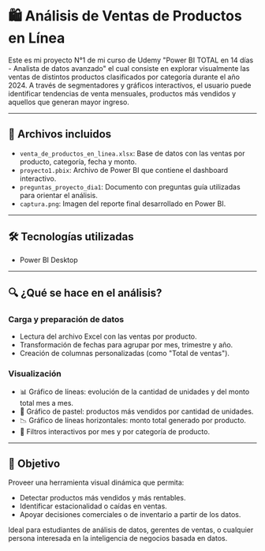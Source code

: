 # 🛍️ Análisis de Ventas de Productos en Línea

Este es mi proyecto N°1 de mi curso de Udemy "Power BI TOTAL en 14 días - Analista de datos avanzado" el cual consiste en explorar visualmente las ventas de distintos productos clasificados por categoría durante el año 2024. A través de segmentadores y gráficos interactivos, el usuario puede identificar tendencias de venta mensuales, productos más vendidos y aquellos que generan mayor ingreso.

---

## 📁 Archivos incluidos

- `venta_de_productos_en_linea.xlsx`: Base de datos con las ventas por producto, categoría, fecha y monto.  
- `proyecto1.pbix`: Archivo de Power BI que contiene el dashboard interactivo.  
- `preguntas_proyecto_dia1`: Documento con preguntas guía utilizadas para orientar el análisis.  
- `captura.png`: Imagen del reporte final desarrollado en Power BI.

---

## 🛠 Tecnologías utilizadas

- Power BI Desktop

---

## 🔍 ¿Qué se hace en el análisis?

### Carga y preparación de datos

- Lectura del archivo Excel con las ventas por producto.  
- Transformación de fechas para agrupar por mes, trimestre y año.  
- Creación de columnas personalizadas (como "Total de ventas").

### Visualización

- 📊 Gráfico de líneas: evolución de la cantidad de unidades y del monto total mes a mes.  
- 🥧 Gráfico de pastel: productos más vendidos por cantidad de unidades.  
- 📉 Gráfico de líneas horizontales: monto total generado por producto.  
- 🧩 Filtros interactivos por mes y por categoría de producto.

---

## 🎯 Objetivo

Proveer una herramienta visual dinámica que permita:

- Detectar productos más vendidos y más rentables.  
- Identificar estacionalidad o caídas en ventas.  
- Apoyar decisiones comerciales o de inventario a partir de los datos.

Ideal para estudiantes de análisis de datos, gerentes de ventas, o cualquier persona interesada en la inteligencia de negocios basada en datos.
